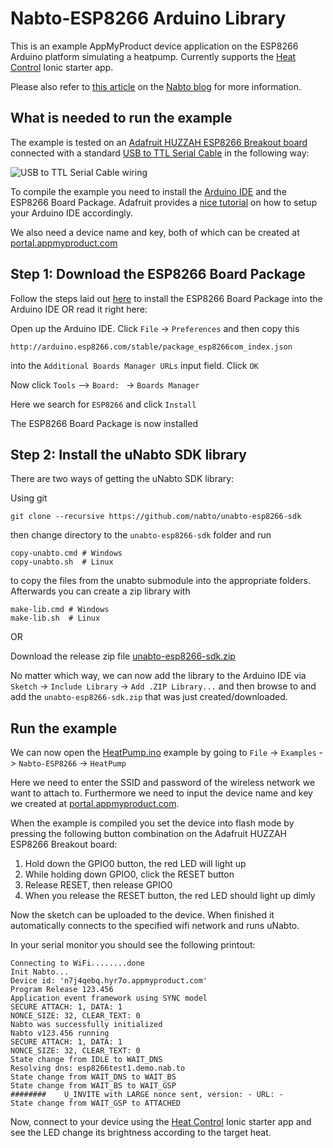 
# Nabto-ESP8266 Arduino Library
This is an example AppMyProduct device application on the ESP8266 Arduino platform simulating a heatpump. Currently supports the [Heat Control](https://github.com/nabto/ionic-starter-nabto) Ionic starter app.

Please also refer to [this article](https://blog.nabto.com/2017/03/03/esp8266-wifi-module-appmyproduct/) on the [Nabto blog](http://blog.nabto.com/) for more information.

## What is needed to run the example
The example is tested on an [Adafruit HUZZAH ESP8266 Breakout board](https://www.adafruit.com/products/2471) connected with a standard [USB to TTL Serial Cable](https://www.adafruit.com/products/954) in the following way:

![USB to TTL Serial Cable wiring](https://nabto.files.wordpress.com/2016/03/wiring.png?w=676)

To compile the example you need to install the [Arduino IDE](https://www.arduino.cc/en/Main/Software) and the ESP8266 Board Package. Adafruit provides a [nice tutorial](https://learn.adafruit.com/adafruit-huzzah-esp8266-breakout/using-arduino-ide) on how to setup your Arduino IDE accordingly.

We also need a device name and key, both of which can be created at [portal.appmyproduct.com](https://portal.appmyproduct.com/)

## Step 1: Download the ESP8266 Board Package
Follow the steps laid out [here](https://learn.adafruit.com/adafruit-huzzah-esp8266-breakout/using-arduino-ide) to install the ESP8266 Board Package into the Arduino IDE OR read it right here: 

Open up the Arduino IDE. 
Click `File` -> `Preferences` and then copy this
```shell
http://arduino.esp8266.com/stable/package_esp8266com_index.json
```
into the `Additional Boards Manager URLs` input field. Click `OK`

Now click `Tools` --> `Board: ` -> `Boards Manager`

Here we search for `ESP8266` and click `Install`

The ESP8266 Board Package is now installed

## Step 2: Install the uNabto SDK library
There are two ways of getting the uNabto SDK library:

Using git
```shell
git clone --recursive https://github.com/nabto/unabto-esp8266-sdk
```
then change directory to the `unabto-esp8266-sdk` folder and run
```shell
copy-unabto.cmd # Windows
copy-unabto.sh  # Linux
```
to copy the files from the unabto submodule into the appropriate folders. Afterwards you can create a zip library with
```shell
make-lib.cmd # Windows
make-lib.sh  # Linux
```

OR

Download the release zip file [unabto-esp8266-sdk.zip](https://github.com/nabto/unabto-esp8266-sdk/releases)

No matter which way, we can now add the library to the Arduino IDE via `Sketch` -> `Include Library` -> `Add .ZIP Library...` and then browse to and add the `unabto-esp8266-sdk.zip` that was just created/downloaded.

## Run the example
We can now open the [HeatPump.ino](./examples/HeatPump/HeatPump.ino) example by going to `File` -> `Examples` -> `Nabto-ESP8266` -> `HeatPump`

Here we need to enter the SSID and password of the wireless network we want to attach to. Furthermore we need to input the device name and key we created at [portal.appmyproduct.com](https://portal.appmyproduct.com/).

When the example is compiled you set the device into flash mode by pressing the following button combination on the Adafruit HUZZAH ESP8266 Breakout board:

1. Hold down the GPIO0 button, the red LED will light up
2. While holding down GPIO0, click the RESET button
3. Release RESET, then release GPIO0
4. When you release the RESET button, the red LED should light up dimly

Now the sketch can be uploaded to the device. When finished it automatically connects to the specified wifi network and runs uNabto. 

In your serial monitor you should see the following printout:

```
Connecting to WiFi........done
Init Nabto...
Device id: 'n7j4qebq.hyr7o.appmyproduct.com'
Program Release 123.456
Application event framework using SYNC model
SECURE ATTACH: 1, DATA: 1
NONCE_SIZE: 32, CLEAR_TEXT: 0
Nabto was successfully initialized
Nabto v123.456 running
SECURE ATTACH: 1, DATA: 1
NONCE_SIZE: 32, CLEAR_TEXT: 0
State change from IDLE to WAIT_DNS
Resolving dns: esp8266test1.demo.nab.to
State change from WAIT_DNS to WAIT_BS
State change from WAIT_BS to WAIT_GSP
########    U_INVITE with LARGE nonce sent, version: - URL: -
State change from WAIT_GSP to ATTACHED
```

Now, connect to your device using the [Heat Control](https://github.com/nabto/ionic-starter-nabto) Ionic starter app and see the LED change its brightness according to the target heat.
